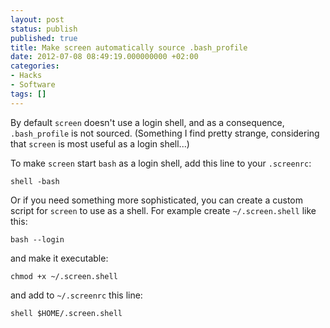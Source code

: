 ```yaml
---
layout: post
status: publish
published: true
title: Make screen automatically source .bash_profile
date: 2012-07-08 08:49:19.000000000 +02:00
categories:
- Hacks
- Software
tags: []
---
```

By default `screen` doesn't use a login shell,
and as a consequence,
`.bash_profile` is not sourced.
(Something I find pretty strange,
considering that `screen` is most useful as a login shell...)

To make `screen` start `bash` as a login shell,
add this line to your `.screenrc`:

    shell -bash

Or if you need something more sophisticated,
you can create a custom script for `screen` to use as a shell.
For example create `~/.screen.shell` like this:

    bash --login

and make it executable:

    chmod +x ~/.screen.shell

and add to `~/.screenrc` this line:

    shell $HOME/.screen.shell

